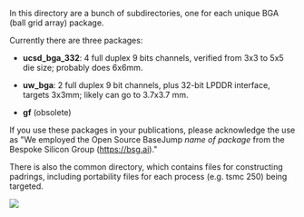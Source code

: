 In this directory are a bunch of subdirectories, one for each unique BGA (ball grid array) package.

Currently there are three packages:

* **ucsd_bga_332**: 4 full duplex 9 bits channels, verified from 3x3 to 5x5 die size; probably does 6x6mm. 

* **uw_bga**:       2 full duplex 9 bit channels, plus 32-bit LPDDR interface, targets 3x3mm; likely can go to 3.7x3.7 mm.

* **gf** (obsolete)

If you use these packages in your publications, please acknowledge the use as "We employed the Open Source BaseJump *name of package* from the Bespoke Silicon Group (https://bsg.ai)."


There is also the common directory, which contains files for constructing padrings, 
including portability files for each process (e.g. tsmc 250) being targeted.

<img src="http://bjump.org/manycore/pics/BSG_Ten_Sun.jpg">
